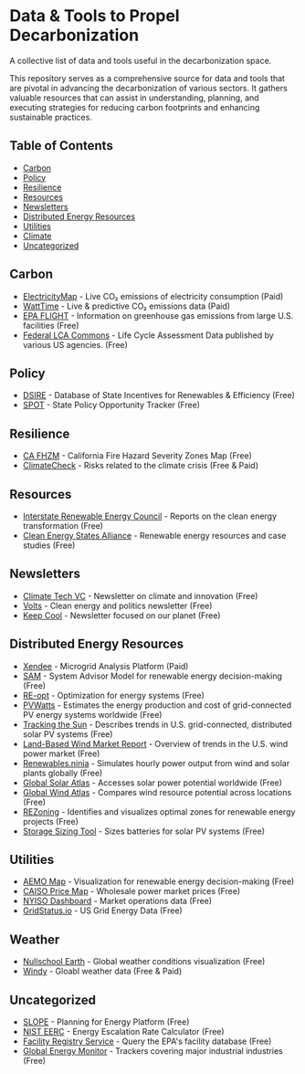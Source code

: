 # Data & Tools to Propel Decarbonization

A collective list of data and tools useful in the decarbonization space.

This repository serves as a comprehensive source for data and tools that are pivotal in advancing the decarbonization of various sectors. It gathers valuable resources that can assist in understanding, planning, and executing strategies for reducing carbon footprints and enhancing sustainable practices.


## Table of Contents

- [Carbon](#carbon)
- [Policy](#policy)
- [Resilience](#resilience)
- [Resources](#resources)
- [Newsletters](#newsletters)
- [Distributed Energy Resources](#distributed-energy-resources)
- [Utilities](#utilities)
- [Climate](#climate)
- [Uncategorized](#uncategorized)

## Carbon
- [ElectricityMap](https://app.electricitymap.org/map) - Live CO₂ emissions of electricity consumption (Paid)
- [WattTime](https://www.watttime.org/) - Live & predictive CO₂ emissions data (Paid)
- [EPA FLIGHT](https://ghgdata.epa.gov/ghgp/main.do?site_preference=normal) - Information on greenhouse gas emissions from large U.S. facilities (Free)
- [Federal LCA Commons](https://www.lcacommons.gov/lca-collaboration/) - Life Cycle Assessment Data published by various US agencies. (Free)

## Policy
- [DSIRE](https://www.dsireusa.org/) - Database of State Incentives for Renewables & Efficiency (Free)
- [SPOT](https://spotforcleanenergy.org/) - State Policy Opportunity Tracker (Free)

## Resilience
- [CA FHZM](https://egis.fire.ca.gov/FHSZ/) - California Fire Hazard Severity Zones Map (Free)
- [ClimateCheck](https://climatecheck.com/) - Risks related to the climate crisis (Free & Paid)

## Resources
- [Interstate Renewable Energy Council](https://irecusa.org/resources/) - Reports on the clean energy transformation (Free)
- [Clean Energy States Alliance](https://www.cesa.org/resource-library/) - Renewable energy resources and case studies (Free)

## Newsletters
- [Climate Tech VC](https://climatetechvc.substack.com/) - Newsletter on climate and innovation (Free)
- [Volts](https://www.volts.wtf/) - Clean energy and politics newsletter (Free)
- [Keep Cool](https://workweek.com/brand/keep-cool/) - Newsletter focused on our planet (Free)

## Distributed Energy Resources
- [Xendee](https://xendee.com/) - Microgrid Analysis Platform (Paid)
- [SAM](https://sam.nrel.gov/) - System Advisor Model for renewable energy decision-making (Free)
- [RE-opt](https://reopt.nrel.gov/) - Optimization for energy systems (Free)
- [PVWatts](https://pvwatts.nrel.gov/) - Estimates the energy production and cost of grid-connected PV energy systems worldwide (Free)
- [Tracking the Sun](https://emp.lbl.gov/tracking-the-sun) - Describes trends in U.S. grid-connected, distributed solar PV systems (Free)
- [Land-Based Wind Market Report](https://emp.lbl.gov/wind-technologies-market-report) - Overview of trends in the U.S. wind power market (Free)
- [Renewables.ninja](https://www.renewables.ninja/) - Simulates hourly power output from wind and solar plants globally (Free)
- [Global Solar Atlas](http://globalsolaratlas.info/) - Accesses solar power potential worldwide (Free)
- [Global Wind Atlas](https://globalwindatlas.info/) - Compares wind resource potential across locations (Free)
- [REZoning](https://rezoning.energydata.info/) - Identifies and visualizes optimal zones for renewable energy projects (Free)
- [Storage Sizing Tool](https://storagesizing.energydata.info/) - Sizes batteries for solar PV systems (Free)

## Utilities
- [AEMO Map](https://www.aemo.com.au/aemo/apps/visualisations/map.html) - Visualization for renewable energy decision-making (Free)
- [CAISO Price Map](http://www.caiso.com/pricemap/Pages/default.aspx) - Wholesale power market prices (Free)
- [NYISO Dashboard](https://www.nyiso.com/markets) - Market operations data (Free)
- [GridStatus.io](https://www.gridstatus.io) - US Grid Energy Data (Free)

## Weather
- [Nullschool Earth](https://earth.nullschool.net/) - Global weather conditions visualization (Free)
- [Windy](https://windy.com/) - Gloabl weather data (Free & Paid)

## Uncategorized
- [SLOPE](https://maps.nrel.gov/slope/) - Planning for Energy Platform (Free)
- [NIST EERC](https://pages.nist.gov/eerc/) - Energy Escalation Rate Calculator (Free)
- [Facility Registry Service](https://www.epa.gov/frs/frs-query) - Query the EPA's facility database (Free)
- [Global Energy Monitor](https://globalenergymonitor.org/) - Trackers covering major industrial industries (Free)



